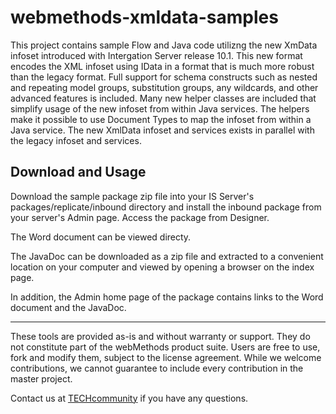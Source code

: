 # webmethods-xmldata-samples
This project contains sample Flow and Java code utilizng the new XmData infoset introduced with Intergation Server release 10.1.
This new format encodes the XML infoset using IData in a format that is much more robust than the legacy format.  Full support for schema constructs such as nested and repeating model groups,  substitution groups, any wildcards, and other advanced features is included.  Many new helper classes are included that simplify usage of the new infoset from within Java services.  The helpers make it possible to use Document Types to map the infoset from within a Java service.  The new XmlData infoset and services exists in parallel with the legacy infoset and services.

## Download and Usage

Download the sample package zip file into your IS Server's packages/replicate/inbound directory and install the inbound package from your server's Admin page.  Access the package from Designer.

The Word document can be viewed directy.

The JavaDoc can be downloaded as a zip file and extracted to a convenient location on your computer and viewed by opening a browser on the index page.

In addition, the Admin home page of the package contains links to the Word document and the JavaDoc. 

______________________
These tools are provided as-is and without warranty or support. They do not constitute part of the webMethods product suite. Users are free to use, fork and modify them, subject to the license agreement. While we welcome contributions, we cannot guarantee to include every contribution in the master project.

Contact us at [TECHcommunity](mailto:technologycommunity@softwareag.com?subject=Github/SoftwareAG) if you have any questions.
